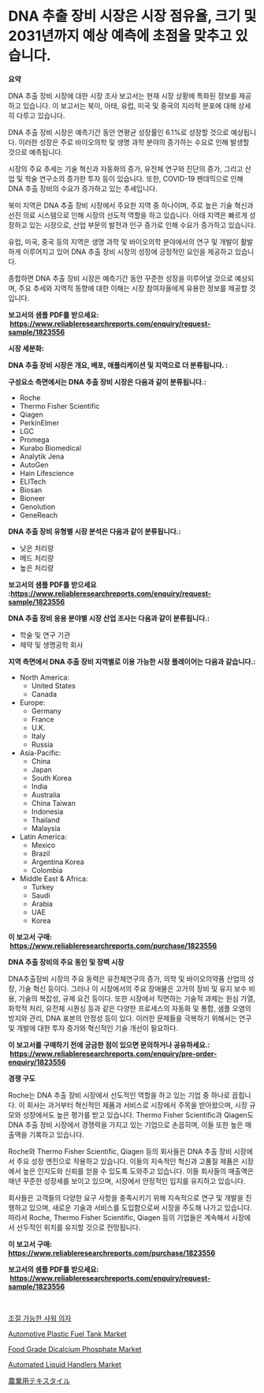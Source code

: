<p><h1>DNA 추출 장비 시장은 시장 점유율, 크기 및 2031년까지 예상 예측에 초점을 맞추고 있습니다.</h1></p><p><strong>요약</strong></p>
<p><p>DNA 추출 장비 시장에 대한 시장 조사 보고서는 현재 시장 상황에 특화된 정보를 제공하고 있습니다. 이 보고서는 북미, 아태, 유럽, 미국 및 중국의 지리적 분포에 대해 상세히 다루고 있습니다. </p><p>DNA 추출 장비 시장은 예측기간 동안 연평균 성장률인 6.1%로 성장할 것으로 예상됩니다. 이러한 성장은 주로 바이오의학 및 생명 과학 분야의 증가하는 수요로 인해 발생할 것으로 예측됩니다. </p><p>시장의 주요 추세는 기술 혁신과 자동화의 증가, 유전체 연구와 진단의 증가, 그리고 산업 및 학술 연구소의 증가한 투자 등이 있습니다. 또한, COVID-19 팬데믹으로 인해 DNA 추출 장비의 수요가 증가하고 있는 추세입니다.</p><p>북미 지역은 DNA 추출 장비 시장에서 주요한 지역 중 하나이며, 주로 높은 기술 혁신과 선진 의료 시스템으로 인해 시장의 선도적 역할을 하고 있습니다. 아태 지역은 빠르게 성장하고 있는 시장으로, 산업 부문의 발전과 인구 증가로 인해 수요가 증가하고 있습니다.</p><p>유럽, 미국, 중국 등의 지역은 생명 과학 및 바이오의학 분야에서의 연구 및 개발이 활발하게 이루어지고 있어 DNA 추출 장비 시장의 성장에 긍정적인 요인을 제공하고 있습니다. </p><p>종합하면 DNA 추출 장비 시장은 예측기간 동안 꾸준한 성장을 이루어낼 것으로 예상되며, 주요 추세와 지역적 동향에 대한 이해는 시장 참여자들에게 유용한 정보를 제공할 것입니다.</p></p>
<p><strong>보고서의 샘플 PDF를 받으세요: &nbsp;<a href="https://www.reliableresearchreports.com/enquiry/request-sample/1823556">https://www.reliableresearchreports.com/enquiry/request-sample/1823556</a></strong></p>
<p><strong>시장 세분화:</strong></p>
<p><strong> DNA 추출 장비 시장은 개요, 배포, 애플리케이션 및 지역으로 더 분류됩니다. :</strong></p>
<p><strong>구성요소 측면에서는 DNA 추출 장비 시장은 다음과 같이 분류됩니다.:</strong></p>
<p><ul><li>Roche</li><li>Thermo Fisher Scientific</li><li>Qiagen</li><li>PerkinElmer</li><li>LGC</li><li>Promega</li><li>Kurabo Biomedical</li><li>Analytik Jena</li><li>AutoGen</li><li>Hain Lifescience</li><li>ELITech</li><li>Biosan</li><li>Bioneer</li><li>Genolution</li><li>GeneReach</li></ul></p>
<p><strong> DNA 추출 장비 유형별 시장 분석은 다음과 같이 분류됩니다.:</strong></p>
<p><ul><li>낮은 처리량</li><li>메드 처리량</li><li>높은 처리량</li></ul></p>
<p><strong>보고서의 샘플 PDF를 받으세요 :<a href="https://www.reliableresearchreports.com/enquiry/request-sample/1823556">https://www.reliableresearchreports.com/enquiry/request-sample/1823556</a></strong></p>
<p><strong> DNA 추출 장비 응용 분야별 시장 산업 조사는 다음과 같이 분류됩니다.:</strong></p>
<p><ul><li>학술 및 연구 기관</li><li>제약 및 생명공학 회사</li></ul></p>
<p><strong>지역 측면에서 DNA 추출 장비 지역별로 이용 가능한 시장 플레이어는 다음과 같습니다.:</strong></p>
<p><ul>
    <li>
        North America:
        <ul>
            <li>United States</li>
            <li>Canada</li>
        </ul>
    </li>
    <li>
        Europe:
        <ul>
            <li>Germany</li>
            <li>France</li>
            <li>U.K.</li>
            <li>Italy</li>
            <li>Russia</li>
        </ul>
    </li>
    <li>
        Asia-Pacific:
        <ul>
            <li>China</li>
            <li>Japan</li>
            <li>South Korea</li>
            <li>India</li>
            <li>Australia</li>
            <li>China Taiwan</li>
            <li>Indonesia</li>
            <li>Thailand</li>
            <li>Malaysia</li>
        </ul>
    </li>
    <li>
        Latin America:
        <ul>
            <li>Mexico</li>
            <li>Brazil</li>
            <li>Argentina Korea</li>
            <li>Colombia</li>
        </ul>
    </li>
    <li>
        Middle East & Africa:
        <ul>
            <li>Turkey</li>
            <li>Saudi</li>
            <li>Arabia</li>
            <li>UAE</li>
            <li>Korea</li>
        </ul>
    </li>
    </ul></p>
<p><strong>이 보고서 구매: &nbsp;<a href="https://www.reliableresearchreports.com/purchase/1823556">https://www.reliableresearchreports.com/purchase/1823556</a></strong></p>
<p><strong>DNA 추출 장비의 주요 동인 및 장벽 시장</strong></p>
<p><p>DNA추출장비 시장의 주요 동력은 유전체연구의 증가, 의학 및 바이오의약품 산업의 성장, 기술 혁신 등이다. 그러나 이 시장에서의 주요 장애물은 고가의 장비 및 유지 보수 비용, 기술의 복잡성, 규제 요건 등이다. 또한 시장에서 직면하는 기술적 과제는 원심 가열, 화학적 처리, 유전체 시퀀싱 등과 같은 다양한 프로세스의 자동화 및 통합, 샘플 오염의 방지와 관리, DNA 표본의 안정성 등이 있다. 이러한 문제들을 극복하기 위해서는 연구 및 개발에 대한 투자 증가와 혁신적인 기술 개선이 필요하다.</p></p>
<p><strong>이 보고서를 구매하기 전에 궁금한 점이 있으면 문의하거나 공유하세요.: &nbsp;<a href="https://www.reliableresearchreports.com/enquiry/pre-order-enquiry/1823556">https://www.reliableresearchreports.com/enquiry/pre-order-enquiry/1823556</a></strong></p>
<p><strong>경쟁 구도</strong></p>
<p><p>Roche는 DNA 추출 장비 시장에서 선도적인 역할을 하고 있는 기업 중 하나로 꼽힙니다. 이 회사는 과거부터 혁신적인 제품과 서비스로 시장에서 주목을 받아왔으며, 시장 규모와 성장에서도 높은 평가를 받고 있습니다. Thermo Fisher Scientific과 Qiagen도 DNA 추출 장비 시장에서 경쟁력을 가지고 있는 기업으로 손꼽히며, 이들 또한 높은 매출액을 기록하고 있습니다.</p><p>Roche와 Thermo Fisher Scientific, Qiagen 등의 회사들은 DNA 추출 장비 시장에서 주요 성장 엔진으로 작용하고 있습니다. 이들의 지속적인 혁신과 고품질 제품은 시장에서 높은 인지도와 신뢰를 얻을 수 있도록 도와주고 있습니다. 이들 회사들의 매출액은 매년 꾸준한 성장세를 보이고 있으며, 시장에서 안정적인 입지를 유지하고 있습니다.</p><p>회사들은 고객들의 다양한 요구 사항을 충족시키기 위해 지속적으로 연구 및 개발을 진행하고 있으며, 새로운 기술과 서비스를 도입함으로써 시장을 주도해 나가고 있습니다. 따라서 Roche, Thermo Fisher Scientific, Qiagen 등의 기업들은 계속해서 시장에서 선두적인 위치를 유지할 것으로 전망됩니다.</p></p>
<p><strong>이 보고서 구매: &nbsp; <a href="https://www.reliableresearchreports.com/purchase/1823556">https://www.reliableresearchreports.com/purchase/1823556</a></strong></p>
<p><strong>보고서의 샘플 PDF를 받으세요: &nbsp;<a href="https://www.reliableresearchreports.com/enquiry/request-sample/1823556">https://www.reliableresearchreports.com/enquiry/request-sample/1823556</a></strong><strong></strong></p>
<p>&nbsp;</p>
<p><p><a href="https://github.com/vsap75a286l/Market-Research-Report-List-1/blob/main/53380234634.md">조절 가능한 샤워 의자</a></p><p><a href="https://scarlet-rocket-c63.notion.site/Automotive-Plastic-Fuel-Tank-Market-Research-Report-Unlocks-Analysis-on-the-Market-Financial-Status--73a048cde63f45809e1f486974d174d5">Automotive Plastic Fuel Tank Market</a></p><p><a href="https://issuu.com/reportprime-2/docs/food-grade-dicalcium-phosphate-market-size-2030.pp">Food Grade Dicalcium Phosphate Market</a></p><p><a href="https://view.publitas.com/reportprime-1/automated-liquid-handlers-market-research-report-unlocks-analysis-on-the-market-financial-status-market-size-and-market-revenue-upto-2031/">Automated Liquid Handlers Market</a></p><p><a href="https://github.com/joaejkdzgyljvo6/Market-Research-Report-List-1/blob/main/28584335061.md">農業用テキスタイル</a></p></p>